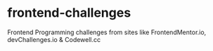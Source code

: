 # frontend-challenges
Frontend Programming challenges from sites like FrontendMentor.io, devChallenges.io &amp; Codewell.cc
